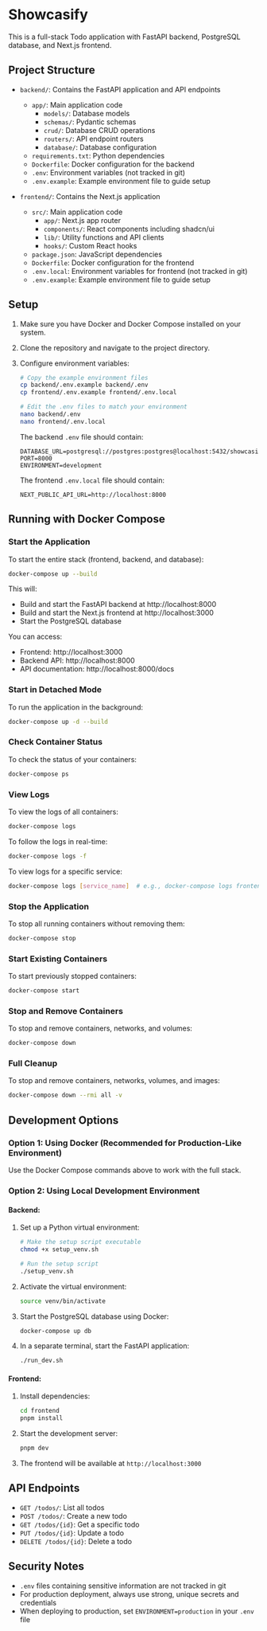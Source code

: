 # Showcasify

This is a full-stack Todo application with FastAPI backend, PostgreSQL database, and Next.js frontend.

## Project Structure

- `backend/`: Contains the FastAPI application and API endpoints
  - `app/`: Main application code
    - `models/`: Database models
    - `schemas/`: Pydantic schemas
    - `crud/`: Database CRUD operations
    - `routers/`: API endpoint routers
    - `database/`: Database configuration
  - `requirements.txt`: Python dependencies
  - `Dockerfile`: Docker configuration for the backend
  - `.env`: Environment variables (not tracked in git)
  - `.env.example`: Example environment file to guide setup

- `frontend/`: Contains the Next.js application
  - `src/`: Main application code
    - `app/`: Next.js app router
    - `components/`: React components including shadcn/ui
    - `lib/`: Utility functions and API clients
    - `hooks/`: Custom React hooks
  - `package.json`: JavaScript dependencies
  - `Dockerfile`: Docker configuration for the frontend
  - `.env.local`: Environment variables for frontend (not tracked in git)
  - `.env.example`: Example environment file to guide setup

## Setup

1. Make sure you have Docker and Docker Compose installed on your system.

2. Clone the repository and navigate to the project directory.

3. Configure environment variables:
   ```bash
   # Copy the example environment files
   cp backend/.env.example backend/.env
   cp frontend/.env.example frontend/.env.local
   
   # Edit the .env files to match your environment
   nano backend/.env
   nano frontend/.env.local
   ```
   
   The backend `.env` file should contain:
   ```
   DATABASE_URL=postgresql://postgres:postgres@localhost:5432/showcasify
   PORT=8000
   ENVIRONMENT=development
   ```

   The frontend `.env.local` file should contain:
   ```
   NEXT_PUBLIC_API_URL=http://localhost:8000
   ```

## Running with Docker Compose

### Start the Application

To start the entire stack (frontend, backend, and database):

```bash
docker-compose up --build
```

This will:
- Build and start the FastAPI backend at http://localhost:8000
- Build and start the Next.js frontend at http://localhost:3000
- Start the PostgreSQL database

You can access:
- Frontend: http://localhost:3000
- Backend API: http://localhost:8000
- API documentation: http://localhost:8000/docs

### Start in Detached Mode

To run the application in the background:

```bash
docker-compose up -d --build
```

### Check Container Status

To check the status of your containers:

```bash
docker-compose ps
```

### View Logs

To view the logs of all containers:

```bash
docker-compose logs
```

To follow the logs in real-time:

```bash
docker-compose logs -f
```

To view logs for a specific service:

```bash
docker-compose logs [service_name]  # e.g., docker-compose logs frontend
```

### Stop the Application

To stop all running containers without removing them:

```bash
docker-compose stop
```

### Start Existing Containers

To start previously stopped containers:

```bash
docker-compose start
```

### Stop and Remove Containers

To stop and remove containers, networks, and volumes:

```bash
docker-compose down
```

### Full Cleanup

To stop and remove containers, networks, volumes, and images:

```bash
docker-compose down --rmi all -v
```

## Development Options

### Option 1: Using Docker (Recommended for Production-Like Environment)

Use the Docker Compose commands above to work with the full stack.

### Option 2: Using Local Development Environment

#### Backend:

1. Set up a Python virtual environment:
   ```bash
   # Make the setup script executable
   chmod +x setup_venv.sh
   
   # Run the setup script
   ./setup_venv.sh
   ```

2. Activate the virtual environment:
   ```bash
   source venv/bin/activate
   ```

3. Start the PostgreSQL database using Docker:
   ```bash
   docker-compose up db
   ```

4. In a separate terminal, start the FastAPI application:
   ```bash
   ./run_dev.sh
   ```

#### Frontend:

1. Install dependencies:
   ```bash
   cd frontend
   pnpm install
   ```

2. Start the development server:
   ```bash
   pnpm dev
   ```

3. The frontend will be available at `http://localhost:3000`

## API Endpoints

- `GET /todos/`: List all todos
- `POST /todos/`: Create a new todo
- `GET /todos/{id}`: Get a specific todo
- `PUT /todos/{id}`: Update a todo
- `DELETE /todos/{id}`: Delete a todo

## Security Notes

- `.env` files containing sensitive information are not tracked in git
- For production deployment, always use strong, unique secrets and credentials
- When deploying to production, set `ENVIRONMENT=production` in your `.env` file 